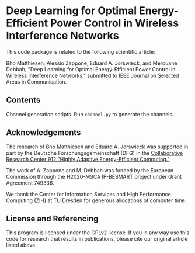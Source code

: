 Deep Learning for Optimal Energy-Efficient Power Control in Wireless Interference Networks
==================

This code package is related to the following scientific article:

Bho Matthiesen, Alessio Zappone, Eduard A. Jorswieck, and Merouane Debbah, "Deep Learning for Optimal Energy-Efficient Power Control in Wireless Interference Networks," submitted to IEEE Journal on Selected Areas in Communication.

## Contents

Channel generation scripts. Run `channel.py` to generate the channels.


## Acknowledgements

The research of Bho Matthiesen and Eduard A. Jorswieck was supported in part by the Deutsche Forschungsgemeinschaft (DFG) in the [Collaborative Research Center 912 "Highly Adaptive Energy-Efficient Computing."](https://tu-dresden.de/ing/forschung/sfb912)

The work of A. Zappone and M. Debbah was funded by the European Commission through the H2020-MSCA IF-BESMART project under Grant Agreement 749336.

We thank the Center for Information Services and High Performance Computing (ZIH) at TU Dresden for generous allocations of computer time.


## License and Referencing

This program is licensed under the GPLv2 license. If you in any way use this code for research that results in publications, please cite our original article listed above.


